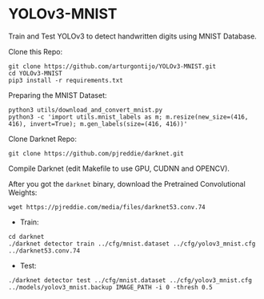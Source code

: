 # YOLOv3-MNIST

Train and Test YOLOv3 to detect handwritten digits using MNIST Database.

Clone this Repo:
```
git clone https://github.com/arturgontijo/YOLOv3-MNIST.git
cd YOLOv3-MNIST
pip3 install -r requirements.txt
```

Preparing the MNIST Dataset:
```
python3 utils/download_and_convert_mnist.py
python3 -c 'import utils.mnist_labels as m; m.resize(new_size=(416, 416), invert=True); m.gen_labels(size=(416, 416))'
```

Clone Darknet Repo:
```
git clone https://github.com/pjreddie/darknet.git
```

Compile Darknet (edit Makefile to use GPU, CUDNN and OPENCV).

After you got the `darknet` binary, download the Pretrained Convolutional Weights:

```
wget https://pjreddie.com/media/files/darknet53.conv.74
```

- Train:
```
cd darknet
./darknet detector train ../cfg/mnist.dataset ../cfg/yolov3_mnist.cfg ../darknet53.conv.74
```

- Test:
```
./darknet detector test ../cfg/mnist.dataset ../cfg/yolov3_mnist.cfg ../models/yolov3_mnist.backup IMAGE_PATH -i 0 -thresh 0.5
```